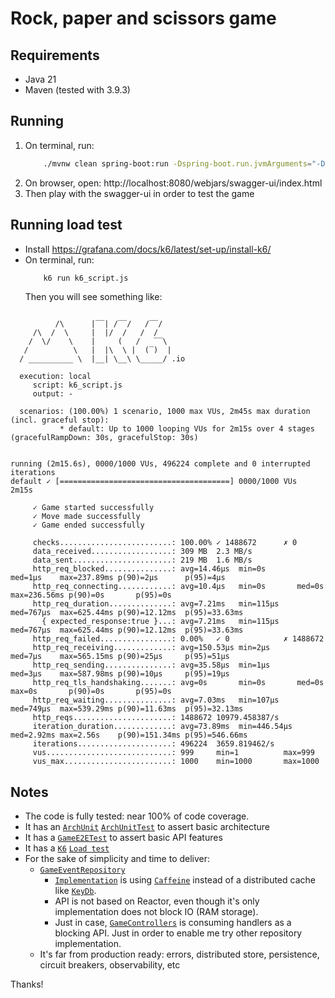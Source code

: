 # Rock, paper and scissors game

## Requirements

* Java 21
* Maven (tested with 3.9.3)

## Running

1. On terminal, run:
    ```bash
        ./mvnw clean spring-boot:run -Dspring-boot.run.jvmArguments="-DDEFAULT_BOUNDED_ELASTIC_ON_VIRTUAL_THREAD=true"
    ``` 
2. On browser, open: http://localhost:8080/webjars/swagger-ui/index.html
3. Then play with the swagger-ui in order to test the game

## Running load test

* Install https://grafana.com/docs/k6/latest/set-up/install-k6/
* On terminal, run:
    ```bash
        k6 run k6_script.js
    ```
   Then you will see something like:
```

          /\      |‾‾| /‾‾/   /‾‾/   
     /\  /  \     |  |/  /   /  /    
    /  \/    \    |     (   /   ‾‾\  
   /          \   |  |\  \ |  (‾)  | 
  / __________ \  |__| \__\ \_____/ .io

  execution: local
     script: k6_script.js
     output: -

  scenarios: (100.00%) 1 scenario, 1000 max VUs, 2m45s max duration (incl. graceful stop):
           * default: Up to 1000 looping VUs for 2m15s over 4 stages (gracefulRampDown: 30s, gracefulStop: 30s)


running (2m15.6s), 0000/1000 VUs, 496224 complete and 0 interrupted iterations
default ✓ [======================================] 0000/1000 VUs  2m15s

     ✓ Game started successfully
     ✓ Move made successfully
     ✓ Game ended successfully

     checks.........................: 100.00% ✓ 1488672      ✗ 0      
     data_received..................: 309 MB  2.3 MB/s
     data_sent......................: 219 MB  1.6 MB/s
     http_req_blocked...............: avg=14.46µs  min=0s       med=1µs    max=237.89ms p(90)=2µs      p(95)=4µs     
     http_req_connecting............: avg=10.4µs   min=0s       med=0s     max=236.56ms p(90)=0s       p(95)=0s      
     http_req_duration..............: avg=7.21ms   min=115µs    med=767µs  max=625.44ms p(90)=12.12ms  p(95)=33.63ms 
       { expected_response:true }...: avg=7.21ms   min=115µs    med=767µs  max=625.44ms p(90)=12.12ms  p(95)=33.63ms 
     http_req_failed................: 0.00%   ✓ 0            ✗ 1488672
     http_req_receiving.............: avg=150.53µs min=2µs      med=7µs    max=565.15ms p(90)=25µs     p(95)=51µs    
     http_req_sending...............: avg=35.58µs  min=1µs      med=3µs    max=587.98ms p(90)=10µs     p(95)=19µs    
     http_req_tls_handshaking.......: avg=0s       min=0s       med=0s     max=0s       p(90)=0s       p(95)=0s      
     http_req_waiting...............: avg=7.03ms   min=107µs    med=749µs  max=539.29ms p(90)=11.63ms  p(95)=32.13ms 
     http_reqs......................: 1488672 10979.458387/s
     iteration_duration.............: avg=73.89ms  min=446.54µs med=2.92ms max=2.56s    p(90)=151.34ms p(95)=546.66ms
     iterations.....................: 496224  3659.819462/s
     vus............................: 999     min=1          max=999  
     vus_max........................: 1000    min=1000       max=1000 
```

## Notes

* The code is fully tested: near 100% of code coverage.
* It has
  an [`ArchUnit`](https://www.archunit.org/use-cases) [`ArchUnitTest`](./src/test/java/com/rpsg/ArchUnitTest.java) to
  assert basic architecture
* It has a [`GameE2ETest`](./src/test/java/com/rpsg/GameE2ETest.java) to assert basic API features
* It has a [`K6`](https://k6.io/) [`Load test`](./k6_script.js)
* For the sake of simplicity and time to deliver:
    * [`GameEventRepository`](./src/main/java/com/rpsg/model/GameEventRepository.java)
        * [`Implementation`](./src/main/java/com/rpsg/repository/GameEventCaffeineRepository.java) is
          using [`Caffeine`](https://github.com/ben-manes/caffeine) instead of a distributed cache
          like [`KeyDb`](https://docs.keydb.dev/).
        * API is not based on Reactor, even though it's only implementation does not block IO (RAM storage).
        * Just in case, [`GameControllers`](./src/main/java/com/rpsg/controller) is consuming
          handlers
          as a blocking API. Just in order to enable me try other repository implementation.
    * It's far from production ready: errors, distributed store, persistence, circuit breakers, observability, etc

Thanks!
